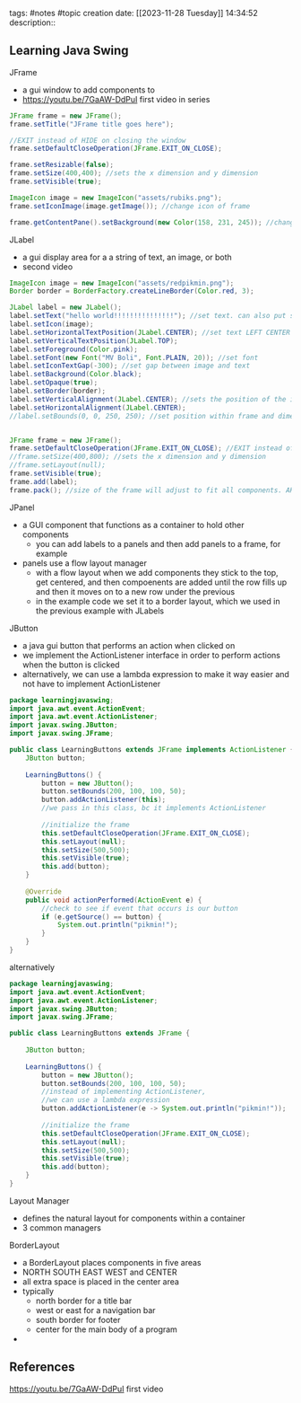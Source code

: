 tags: #notes #topic
creation date: [[2023-11-28 Tuesday]] 14:34:52
description::

## Learning Java Swing

JFrame
- a gui window to add components to
- https://youtu.be/7GaAW-DdPuI first video in series

```Java
JFrame frame = new JFrame();
frame.setTitle("JFrame title goes here");

//EXIT instead of HIDE on closing the window
frame.setDefaultCloseOperation(JFrame.EXIT_ON_CLOSE);

frame.setResizable(false);
frame.setSize(400,400); //sets the x dimension and y dimension
frame.setVisible(true);

ImageIcon image = new ImageIcon("assets/rubiks.png");
frame.setIconImage(image.getImage()); //change icon of frame

frame.getContentPane().setBackground(new Color(158, 231, 245)); //change color of background
```

JLabel
- a gui display area for a a string of text, an image, or both
- second video

```java
ImageIcon image = new ImageIcon("assets/redpikmin.png");
Border border = BorderFactory.createLineBorder(Color.red, 3);

JLabel label = new JLabel();
label.setText("hello world!!!!!!!!!!!!!!!"); //set text. can also put string in constructor on line above
label.setIcon(image);
label.setHorizontalTextPosition(JLabel.CENTER); //set text LEFT CENTER or RIGHT of image
label.setVerticalTextPosition(JLabel.TOP);
label.setForeground(Color.pink);
label.setFont(new Font("MV Boli", Font.PLAIN, 20)); //set font
label.setIconTextGap(-300); //set gap between image and text
label.setBackground(Color.black);
label.setOpaque(true);
label.setBorder(border);
label.setVerticalAlignment(JLabel.CENTER); //sets the position of the icon and text within the label
label.setHorizontalAlignment(JLabel.CENTER);
//label.setBounds(0, 0, 250, 250); //set position within frame and dimensions


JFrame frame = new JFrame();
frame.setDefaultCloseOperation(JFrame.EXIT_ON_CLOSE); //EXIT instead of HIDE on closing the window
//frame.setSize(400,800); //sets the x dimension and y dimension
//frame.setLayout(null);
frame.setVisible(true);
frame.add(label);
frame.pack(); //size of the frame will adjust to fit all components. AKA don't need to do setSize
```

JPanel
- a GUI component that functions as a container to hold other components
	- you can add labels to a panels and then add panels to a frame, for example
- panels use a flow layout manager
	- with a flow layout when we add components they stick to the top, get centered, and then compoenents are added until the row fills up and then it moves on to a new row under the previous
	- in the example code we set it to a border layout, which we used in the previous example with JLabels

JButton
- a java gui button that performs an action when clicked on
- we implement the ActionListener interface in order to perform actions when the button is clicked
- alternatively, we can use a lambda expression to make it way easier and not have to implement ActionListener

```Java
package learningjavaswing;
import java.awt.event.ActionEvent;
import java.awt.event.ActionListener;
import javax.swing.JButton;
import javax.swing.JFrame;

public class LearningButtons extends JFrame implements ActionListener {
	JButton button;
	
	LearningButtons() {
		button = new JButton();
		button.setBounds(200, 100, 100, 50);
		button.addActionListener(this);
		//we pass in this class, bc it implements ActionListener
		
		//initialize the frame
		this.setDefaultCloseOperation(JFrame.EXIT_ON_CLOSE);
		this.setLayout(null);
		this.setSize(500,500);
		this.setVisible(true);
		this.add(button);
	}
	
	@Override
	public void actionPerformed(ActionEvent e) {
		//check to see if event that occurs is our button
		if (e.getSource() == button) {
			System.out.println("pikmin!");
		}
	}
}
```

alternatively
```Java
package learningjavaswing;
import java.awt.event.ActionEvent;
import java.awt.event.ActionListener;
import javax.swing.JButton;
import javax.swing.JFrame;

public class LearningButtons extends JFrame {
	
	JButton button;
	
	LearningButtons() {
		button = new JButton();
		button.setBounds(200, 100, 100, 50);
		//instead of implementing ActionListener,
		//we can use a lambda expression
		button.addActionListener(e -> System.out.println("pikmin!")); 
		
		//initialize the frame
		this.setDefaultCloseOperation(JFrame.EXIT_ON_CLOSE);
		this.setLayout(null);
		this.setSize(500,500);
		this.setVisible(true);
		this.add(button);
	}
}
```

Layout Manager
- defines the natural layout for components within a container
- 3 common managers

BorderLayout
- a BorderLayout places components in five areas
- NORTH SOUTH EAST WEST and CENTER
- all extra space is placed in the center area
- typically
	- north border for a title bar
	- west or east for a navigation bar
	- south border for footer
	- center for the main body of a program
- 





## References
https://youtu.be/7GaAW-DdPuI first video